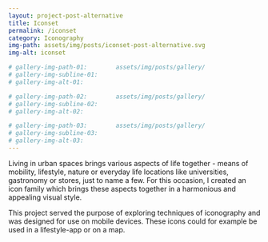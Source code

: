 ```yaml
---
layout: project-post-alternative
title: Iconset
permalink: /iconset
category: Iconography
img-path: assets/img/posts/iconset-post-alternative.svg
img-alt: iconset

# gallery-img-path-01:        assets/img/posts/gallery/
# gallery-img-subline-01:     
# gallery-img-alt-01:         

# gallery-img-path-02:        assets/img/posts/gallery/
# gallery-img-subline-02:     
# gallery-img-alt-02:         

# gallery-img-path-03:        assets/img/posts/gallery/
# gallery-img-subline-03:     
# gallery-img-alt-03:       
---
```


Living in urban spaces brings various aspects of life together - means of mobility, lifestyle, nature or everyday life locations like universities, gastronomy or stores, just to name a few. For this occasion, I created an icon family which brings these aspects together in a harmonious and appealing visual style.

This project served the purpose of exploring techniques of iconography and was designed for use on mobile devices. These icons could for example be used in a lifestyle-app or on a map.